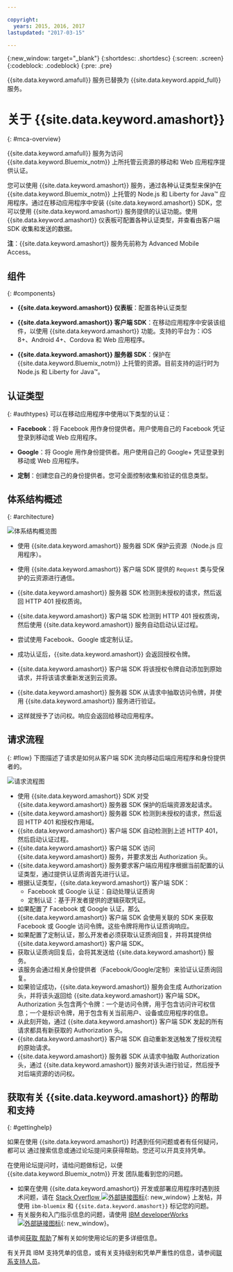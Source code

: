 ```yaml
---

copyright:
  years: 2015, 2016, 2017
lastupdated: "2017-03-15"

---
```


{:new_window: target="_blank"}
{:shortdesc: .shortdesc}
{:screen: .screen}
{:codeblock: .codeblock}
{:pre: .pre}

{{site.data.keyword.amafull}} 服务已替换为 {{site.data.keyword.appid_full}} 服务。

# 关于 {{site.data.keyword.amashort}}
{: #mca-overview}


{{site.data.keyword.amafull}} 服务为访问 {{site.data.keyword.Bluemix_notm}} 上所托管云资源的移动和 Web 应用程序提供认证。

您可以使用 {{site.data.keyword.amashort}} 服务，通过各种认证类型来保护在 {{site.data.keyword.Bluemix_notm}} 上托管的 Node.js 和 Liberty for Java&trade; 应用程序。通过在移动应用程序中安装 {{site.data.keyword.amashort}} SDK，您可以使用 {{site.data.keyword.amashort}} 服务提供的认证功能。使用 {{site.data.keyword.amashort}} 仪表板可配置各种认证类型，并查看由客户端 SDK 收集和发送的数据。

**注**：{{site.data.keyword.amashort}} 服务先前称为 Advanced Mobile Access。

## 组件
{: #components}

* **{{site.data.keyword.amashort}} 仪表板**：配置各种认证类型

* **{{site.data.keyword.amashort}} 客户端 SDK**：在移动应用程序中安装该组件，以使用 {{site.data.keyword.amashort}} 功能。支持的平台为：iOS 8+、Android 4+、Cordova 和 Web 应用程序。

* **{{site.data.keyword.amashort}} 服务器 SDK**：保护在 {{site.data.keyword.Bluemix_notm}} 上托管的资源。目前支持的运行时为 Node.js 和 Liberty for Java&trade;。

## 认证类型
{: #authtypes}
可以在移动应用程序中使用以下类型的认证：

* **Facebook**：将 Facebook 用作身份提供者。用户使用自己的 Facebook 凭证登录到移动或 Web 应用程序。

* **Google**：将 Google 用作身份提供者。用户使用自己的 Google+ 凭证登录到移动或 Web 应用程序。

* **定制**：创建您自己的身份提供者。您可全面控制收集和验证的信息类型。

## 体系结构概述
{: #architecture}

![体系结构概览图](images/mca-overview.jpg)


* 使用 {{site.data.keyword.amashort}} 服务器 SDK 保护云资源（Node.js 应用程序）。

* 使用 {{site.data.keyword.amashort}} 客户端 SDK 提供的 `Request` 类与受保护的云资源进行通信。

* {{site.data.keyword.amashort}} 服务器 SDK 检测到未授权的请求，然后返回 HTTP 401 授权质询。

* {{site.data.keyword.amashort}} 客户端 SDK 检测到 HTTP 401 授权质询，然后使用 {{site.data.keyword.amashort}} 服务自动启动认证过程。

* 尝试使用 Facebook、Google 或定制认证。

* 成功认证后，{{site.data.keyword.amashort}} 会返回授权令牌。

* {{site.data.keyword.amashort}} 客户端 SDK 将该授权令牌自动添加到原始请求，并将该请求重新发送到云资源。

* {{site.data.keyword.amashort}} 服务器 SDK 从请求中抽取访问令牌，并使用 {{site.data.keyword.amashort}} 服务进行验证。

* 这样就授予了访问权。响应会返回给移动应用程序。

## 请求流程
{: #flow}
下图描述了请求是如何从客户端 SDK 流向移动后端应用程序和身份提供者的。

![请求流程图](images/mca-sequence-overview.jpg)

* 使用 {{site.data.keyword.amashort}} SDK 对受 {{site.data.keyword.amashort}} 服务器 SDK 保护的后端资源发起请求。
* {{site.data.keyword.amashort}} 服务器 SDK 检测到未授权的请求，然后返回 HTTP 401 和授权作用域。
* {{site.data.keyword.amashort}} 客户端 SDK 自动检测到上述 HTTP 401，然后启动认证过程。
* {{site.data.keyword.amashort}} 客户端 SDK 访问 {{site.data.keyword.amashort}} 服务，并要求发出 Authorization 头。
* {{site.data.keyword.amashort}} 服务要求客户端应用程序根据当前配置的认证类型，通过提供认证质询首先进行认证。
* 根据认证类型，{{site.data.keyword.amashort}} 客户端 SDK：
   * Facebook 或 Google 认证：自动处理认证质询
   * 定制认证：基于开发者提供的逻辑获取凭证。
* 如果配置了 Facebook 或 Google 认证，那么 {{site.data.keyword.amashort}} 客户端 SDK 会使用关联的 SDK 来获取 Facebook 或 Google 访问令牌。这些令牌将用作认证质询响应。
* 如果配置了定制认证，那么开发者必须获取认证质询回复，并将其提供给 {{site.data.keyword.amashort}} 客户端 SDK。
* 获取认证质询回复后，会将其发送给 {{site.data.keyword.amashort}} 服务。
* 该服务会通过相关身份提供者（Facebook/Google/定制）来验证认证质询回复。
* 如果验证成功，{{site.data.keyword.amashort}} 服务会生成 Authorization 头，并将该头返回给 {{site.data.keyword.amashort}} 客户端 SDK。Authorization 头包含两个令牌：一个是访问令牌，用于包含访问许可权信息；一个是标识令牌，用于包含有关当前用户、设备或应用程序的信息。
* 从此刻开始，通过 {{site.data.keyword.amashort}} 客户端 SDK 发起的所有请求都具有新获取的 Authorization 头。
* {{site.data.keyword.amashort}} 客户端 SDK 自动重新发送触发了授权流程的原始请求。
* {{site.data.keyword.amashort}} 服务器 SDK 从请求中抽取 Authorization 头，通过 {{site.data.keyword.amashort}} 服务对该头进行验证，然后授予对后端资源的访问权。


## 获取有关 {{site.data.keyword.amashort}} 的帮助和支持
{: #gettinghelp}

如果在使用 {{site.data.keyword.amashort}} 时遇到任何问题或者有任何疑问，都可以
通过搜索信息或通过论坛提问来获得帮助。您还可以开具支持凭单。

在使用论坛提问时，请给问题做标记，以便 {{site.data.keyword.Bluemix_notm}} 开发
团队能看到您的问题。

* 如果在使用 {{site.data.keyword.amashort}} 开发或部署应用程序时遇到技术问题，请在 [Stack Overflow ![外部链接图标](../../icons/launch-glyph.svg "外部链接图标")](http://stackoverflow.com/search?q={{site.data.keyword.amashort}}+ibm-bluemix){: new_window} 上发帖，并使用 `ibm-bluemix` 和 `{{site.data.keyword.amashort}}` 标记您的问题。
* 有关服务和入门指示信息的问题，请使用 [IBM developerWorks ![外部链接图标](../../icons/launch-glyph.svg "外部链接图标")](https://developer.ibm.com/answers/search.html?f=&type=question&redirect=search%2Fsearch&sort=relevance&q=mobile+client+access%20%2B[bluemix]){: new_window}。


请参阅[获取
帮助](https://www.{DomainName}/docs/support/index.html#getting-help)了解有关如何使用论坛的更多详细信息。

有关开具 IBM 支持凭单的信息，或有关支持级别和凭单严重性的信息，请参阅[联系支持人员](https://www.{DomainName}/docs/support/index.html#contacting-support)。

